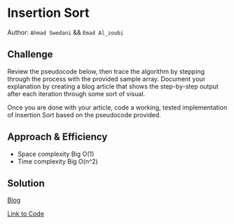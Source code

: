 # Insertion Sort

Author: `Ahmad Swedani` && `Emad Al_zoubi`

## Challenge

Review the pseudocode below, then trace the algorithm by stepping through the process with the provided sample array. Document your explanation by creating a blog article that shows the step-by-step output after each iteration through some sort of visual.

Once you are done with your article, code a working, tested implementation of Insertion Sort based on the pseudocode provided.

## Approach & Efficiency

- Space complexity Big O(1)
- Time complexity Big O(n^2)

## Solution

[Blog](BLOG.md)

[Link to Code](../Insertion_sort)
